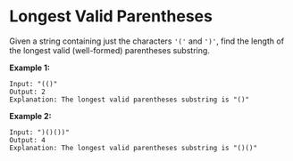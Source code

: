 # Longest Valid Parentheses

Given a string containing just the characters `'('` and `')'`, find the length of the longest valid (well-formed) parentheses substring.

**Example 1:**

```pseudo
Input: "(()"
Output: 2
Explanation: The longest valid parentheses substring is "()"
```

**Example 2:**

```pseudo
Input: ")()())"
Output: 4
Explanation: The longest valid parentheses substring is "()()"
```
